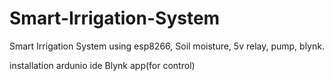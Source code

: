 # Smart-Irrigation-System
Smart Irrigation System using esp8266, Soil moisture, 5v relay, pump, blynk.

installation 
    ardunio ide
    Blynk app(for control)
